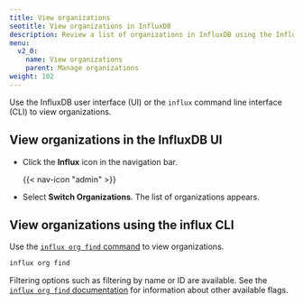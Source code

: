 ```yaml
---
title: View organizations
seotitle: View organizations in InfluxDB
description: Review a list of organizations in InfluxDB using the InfluxDB UI or the influx CLI.
menu:
  v2_0:
    name: View organizations
    parent: Manage organizations
weight: 102
---
```


Use the InfluxDB user interface (UI) or the `influx` command line interface (CLI)
to view organizations.

## View organizations in the InfluxDB UI

*  Click the **Influx** icon in the navigation bar.

    {{< nav-icon "admin" >}}

* Select **Switch Organizations**. The list of organizations appears.


## View organizations using the influx CLI

Use the [`influx org find` command](/v2.0/reference/cli/influx/org/find)
to view organizations.

```sh
influx org find
```

Filtering options such as filtering by name or ID are available.
See the [`influx org find` documentation](/v2.0/reference/cli/influx/org/find)
for information about other available flags.
